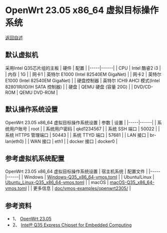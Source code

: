 # OpenWrt 23.05 x86_64 虚拟目标操作系统
  [返回自述](https://gitlab.com/david921518/qkd-app/blob/gitlab/README.md)
  
## 默认虚拟机
 采用Intel Q35芯片组的主板
| 硬件 | 配置 |
|-----|------|
| CPU | Intel 酷睿2 i3 |
| 内存 | 1G |
| 网卡1 | 英特尔 E1000 (Intel 82540EM GigaNet) |
| 网卡2 | 英特尔 E1000 (Intel 82540EM GigaNet) |
| 硬盘控制器 | 英特尔 ICH9 AHCI 模式(Intel 82801IR/IO/IH SATA 控制器) |
| 硬盘 | QEMU 硬盘 (容量 20G) |
| DVD/CD-ROM | QEMU DVD-ROM |

## 默认操作系统设置
 OpenWrt 23.05 x86_64 虚拟目标操作系统设置
| 参数 | 设置 |
|-----|------|
| 系统用户账号 | root |
| 系统用户密码 | qkd1234567 |
| 系统 SSH 端口 | 50022 |
| 系统 HTTPS 管理端口 | 50443 |
| 系统 TTYD 端口 | 57681 |
| LAN 接口 | br-lan(eth0) |
| WAN 接口 | eth1 |
| docker 接口 | docker0 |

## 参考虚拟机系统配置
 OpenWrt 23.05 x86_64 虚拟目标操作系统设置
| 宿主机系统 | 配置文件 |
|-----|------|
| Windows | [Windows-Q35_x86_64-vmos.toml](https://gitlab.com/david921518/qkd-app/blob/gitlab/doc/vmos-examples/OpenWrt2305/Windows-Q35_x86_64-vmos.toml) |
| Ubuntu/Linux | [Ubuntu_Linux-Q35_x86_64-vmos.toml](https://gitlab.com/david921518/qkd-app/blob/gitlab/doc/vmos-examples/OpenWrt2305/Ubuntu_Linux-Q35_x86_64-vmos.toml) |
| macOS | [macOS-Q35_x86_64-vmos.toml](https://gitlab.com/david921518/qkd-app/blob/gitlab/doc/vmos-examples/OpenWrt2305/macOS-Q35_x86_64-vmos.toml) |
| 更多信息 | [doc/vmos-examples/openwrt2305/](https://gitlab.com/david921518/qkd-app/blob/gitlab/doc/vmos-examples/OpenWrt2305/README.md) |

## 参考资料
- 1、 [OpenWrt 23.05](https://openwrt.org/zh/releases/23.05/start)
- 2、 [Intel® Q35 Express Chipset for Embedded Computing](https://www.intel.cn/content/dam/www/public/us/en/documents/product-briefs/q35-chipset-brief.pdf)
